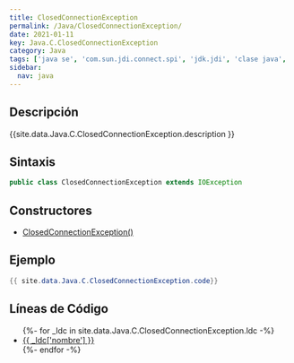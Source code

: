 ```yaml
---
title: ClosedConnectionException
permalink: /Java/ClosedConnectionException/
date: 2021-01-11
key: Java.C.ClosedConnectionException
category: Java
tags: ['java se', 'com.sun.jdi.connect.spi', 'jdk.jdi', 'clase java', 'Java 1.5']
sidebar: 
  nav: java
---
```


## Descripción
{{site.data.Java.C.ClosedConnectionException.description }}

## Sintaxis
~~~java
public class ClosedConnectionException extends IOException
~~~

## Constructores
* [ClosedConnectionException()](/Java/ClosedConnectionException/ClosedConnectionException/)

## Ejemplo
~~~java
{{ site.data.Java.C.ClosedConnectionException.code}}
~~~

## Líneas de Código
<ul>
{%- for _ldc in site.data.Java.C.ClosedConnectionException.ldc -%}
   <li>
       <a href="{{_ldc['url'] }}">{{ _ldc['nombre'] }}</a>
   </li>
{%- endfor -%}
</ul>
